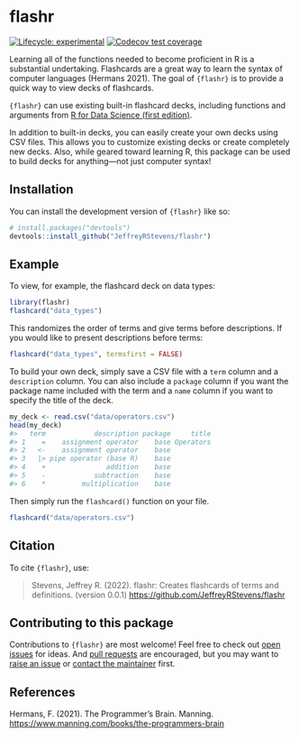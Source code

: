 
<!-- README.md is generated from README.Rmd. Please edit that file -->

# flashr

<!-- badges: start -->

[![Lifecycle:
experimental](https://img.shields.io/badge/lifecycle-experimental-orange.svg)](https://lifecycle.r-lib.org/articles/stages.html#experimental)
[![Codecov test
coverage](https://codecov.io/gh/JeffreyRStevens/flashr/branch/main/graph/badge.svg)](https://app.codecov.io/gh/JeffreyRStevens/flashr?branch=main)
<!-- badges: end -->

Learning all of the functions needed to become proficient in R is a
substantial undertaking. Flashcards are a great way to learn the syntax
of computer languages (Hermans 2021). The goal of `{flashr}` is to
provide a quick way to view decks of flashcards.

`{flashr}` can use existing built-in flashcard decks, including
functions and arguments from [R for Data Science (first
edition)](https://r4ds.had.co.nz/).
<!--The aim is to include decks from [R for Data Science (second edition)](https://r4ds.hadley.nz) when it is complete.-->

In addition to built-in decks, you can easily create your own decks
using CSV files. This allows you to customize existing decks or create
completely new decks. Also, while geared toward learning R, this package
can be used to build decks for anything—not just computer syntax!

## Installation

You can install the development version of `{flashr}` like so:

``` r
# install.packages("devtools")
devtools::install_github("JeffreyRStevens/flashr")
```

## Example

To view, for example, the flashcard deck on data types:

``` r
library(flashr)
flashcard("data_types")
```

This randomizes the order of terms and give terms before descriptions.
If you would like to present descriptions before terms:

``` r
flashcard("data_types", termsfirst = FALSE)
```

To build your own deck, simply save a CSV file with a `term` column and
a `description` column. You can also include a `package` column if you
want the package name included with the term and a `name` column if you
want to specify the title of the deck.

``` r
my_deck <- read.csv("data/operators.csv")
head(my_deck)
#>   term            description package     title
#> 1    =    assignment operator    base Operators
#> 2   <-    assignment operator    base          
#> 3   |> pipe operator (base R)    base          
#> 4    +               addition    base          
#> 5    -            subtraction    base          
#> 6    *         multiplication    base
```

Then simply run the `flashcard()` function on your file.

``` r
flashcard("data/operators.csv")
```

## Citation

To cite `{flashr}`, use:

> Stevens, Jeffrey R. (2022). flashr: Creates flashcards of terms and
> definitions. (version 0.0.1)
> <https://github.com/JeffreyRStevens/flashr>

## Contributing to this package

Contributions to `{flashr}` are most welcome! Feel free to check out
[open issues](https://github.com/JeffreyRStevens/flashr/issues) for
ideas. And [pull
requests](https://github.com/JeffreyRStevens/flashr/pulls) are
encouraged, but you may want to [raise an
issue](https://github.com/JeffreyRStevens/flashr/issues) or [contact the
maintainer](mailto:jeffrey.r.stevens@protonmail.com) first.

## References

Hermans, F. (2021). The Programmer’s Brain. Manning.
<https://www.manning.com/books/the-programmers-brain>
